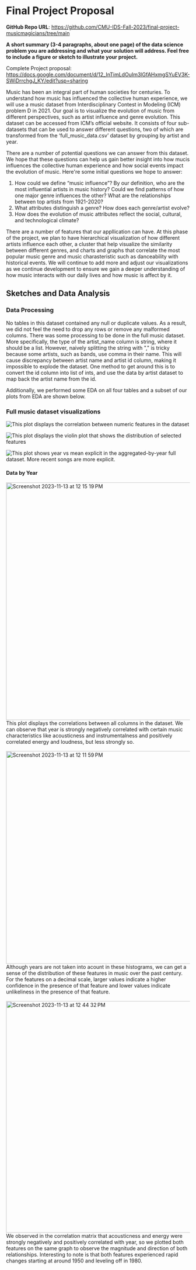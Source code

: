 # Final Project Proposal

**GitHub Repo URL**: https://github.com/CMU-IDS-Fall-2023/final-project-musicmagicians/tree/main

**A short summary (3-4 paragraphs, about one page) of the data science problem you are addressing and what your solution will address. Feel free to include a figure or sketch to illustrate your project.**

Complete Project proposal: https://docs.google.com/document/d/12_InTimLdOuIm3lGfAHxmgSYuEV3K-SWiDrrchgJ_KY/edit?usp=sharing

Music has been an integral part of human societies for centuries. To understand how music has influenced the collective human experience, we will use a music dataset from Interdisciplinary Contest in Modeling (ICM) problem D in 2021. Our goal is to visualize the evolution of music from different perspectives, such as artist influence and genre evolution. This dataset can be accessed from ICM’s official website. It consists of four sub-datasets that can be used to answer different questions, two of which are transformed from the ‘full_music_data.csv’ dataset by grouping by artist and year.

There are a number of potential questions we can answer from this dataset. We hope that these questions can help us gain better insight into how mucis influences the collective human experience and how social events impact the evolution of music. Here're some initial questions we hope to answer:

1. How could we define “music influence”? By our definition, who are the most influential artists in music history? Could we find patterns of how one major genre influences the other? What are the relationships between top artists from 1921-2020?
2. What attributes distinguish a genre? How does each genre/artist evolve? 
3. How does the evolution of music attributes reflect the social, cultural, and technological climate?

There are a number of features that our appllication can have. At this phase of the project, we plan to have hierarchical visualization of how different artists influence each other, a cluster that help visualize the similarity between different genres, and charts and graphs that correlate the most popular music genre and music charasteristic such as danceability with historical events. We will continue to add more and adjust our visualizations as we continue development to ensure we gain a deeper understanding of how music interacts with our daily lives and how music is affect by it. 

## Sketches and Data Analysis
### Data Processing
No tables in this dataset contained any null or duplicate values. As a result, we did not feel the need to drop any rows or remove any malformed columns. There was some processing to be done in the full music dataset. More specifically, the type of the artist_name column is string, where it should be a list. However, naively splitting the string with "," is tricky because some artists, such as bands, use comma in their name. This will cause discrepancy between artist name and artist id column, making it impossible to explode the dataset. One method to get around this is to convert the id column into list of ints, and use the data by artist dataset to map back the artist name from the id. 

Additionally, we performed some EDA on all four tables and a subset of our plots from EDA are shown below.

### Full music dataset visualizations
![This plot displays the correlation between numeric features in the dataset](./eda_notebooks/images/full_music_corr.png, "Full music dataset correlation")


![This plot displays the violin plot that shows the distribution of selected features](./eda_notebooks/images/full_music_violin.png, "Selected features distribution")


![This plot shows year vs mean explicit in the aggregated-by-year full dataset. More recent songs are more explicit.](./eda_notebooks/images/full_music_year_explicit.png, "Year vs Explicit")


#### Data by Year


<img width="650" alt="Screenshot 2023-11-13 at 12 15 19 PM" src="https://github.com/CMU-IDS-Fall-2023/final-project-musicmagicians/assets/80061658/b3b83777-e09b-4d9c-b05c-47fb4f868013">
<br>
This plot displays the correlations between all columns in the dataset. We can observe that year is strongly negatively correlated with certain music characteristics like acousticness and instrumentalness and positively correlated energy and loudness, but less strongly so.
<br>
<br>

<img width="582" alt="Screenshot 2023-11-13 at 12 11 59 PM" src="https://github.com/CMU-IDS-Fall-2023/final-project-musicmagicians/assets/80061658/7a403657-62a5-4478-9422-83980a5949bc">
<br>
Although years are not taken into acount in these histograms, we can get a sense of the distribution of these features in music over the past century. For the features on a decimal scale, larger values indicate a higher confidence in the presence of that feature and lower values indicate unlikeliness in the presence of that feature.
<br>
<br>

<img width="634" alt="Screenshot 2023-11-13 at 12 44 32 PM" src="https://github.com/CMU-IDS-Fall-2023/final-project-musicmagicians/assets/80061658/ad92cec2-03e2-4344-9702-0b5aaf6f41f8">
<br>
We observed in the correlation matrix that acousticness and energy were strongly negatively and positively correlated with year, so we plotted both features on the same graph to observe the magnitude and direction of both relationships. Interesting to note is that both features experienced rapid changes starting at around 1950 and leveling off in 1980.
<br>
